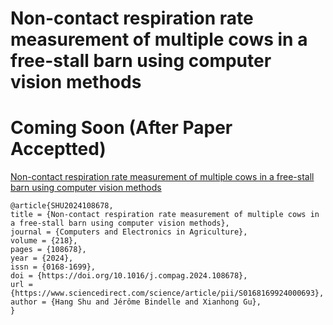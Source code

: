 # Non-contact respiration rate measurement of multiple cows in a free-stall barn using computer vision methods

# Coming Soon (After Paper Acceptted)
[Non-contact respiration rate measurement of multiple cows in a free-stall barn using computer vision methods](https://www.sciencedirect.com/science/article/pii/S0168169924000693?CMX_ID=&SIS_ID=&dgcid=STMJ_219742_AUTH_SERV_PA&utm_acid=209028132&utm_campaign=STMJ_219742_AUTH_SERV_PA&utm_in=DM447105&utm_medium=email&utm_source=AC_)

```
@article{SHU2024108678,
title = {Non-contact respiration rate measurement of multiple cows in a free-stall barn using computer vision methods},
journal = {Computers and Electronics in Agriculture},
volume = {218},
pages = {108678},
year = {2024},
issn = {0168-1699},
doi = {https://doi.org/10.1016/j.compag.2024.108678},
url = {https://www.sciencedirect.com/science/article/pii/S0168169924000693},
author = {Hang Shu and Jérôme Bindelle and Xianhong Gu},
}
```
